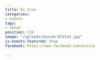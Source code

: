 ```yaml
---
title: Es Vive
categories:
- events
tags:
- venue
position: 134
image: "/uploads/esvive-07afa3.jpg"
is-events-featured: true
facebook: https://www.facebook.com/esvive

---
```


